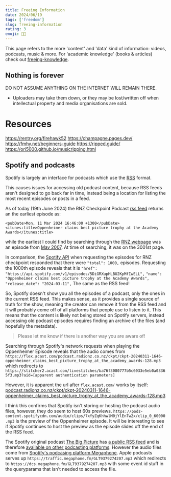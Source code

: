 ```yaml
---
title: Freeing Information
date: 2024/06/19
tags: ['freedom']
slug: freeing-information
rating: 3
emoji: ⛓️‍💥
---
```


This page refers to the more 'content' and 'data' kind of information: videos, podcasts, music & more.
For 'academic knowledge' (books & articles) check out [freeing-knowledge](/blog/freeing-knowledge).

## Nothing is forever
DO NOT ASSUME ANYTHING ON THE INTERNET WILL REMAIN THERE.
- Uploaders may take them down, or they may be lost/written off when intellectual property and media organisations are sold.


# Resources
https://rentry.org/firehawk52
https://champagne.pages.dev/
https://fmhy.net/beginners-guide
https://ripped.guide/
https://ori5000.github.io/musicripping.html


## Spotify and podcasts
Spotify is largely an interface for podcasts which use the [RSS](https://en.wikipedia.org/wiki/RSS) format.

This causes issues for accessing old podcast content, because RSS feeds aren't designed to go back far in time, instead being a location for listing the most recent episodes or posts in a feed.

As of today (19th June 2024) the RNZ Checkpoint Podcast [rss feed](https://www.rnz.co.nz/podcasts/checkpoint.rss) returns an the earliest episode as: 
```
<pubDate>Mon, 11 Mar 2024 16:46:00 +1300</pubDate>
<itunes:title>Oppenheimer claims best picture trophy at the Academy Awards</itunes:title>
```
while the earliest I could find by searching through the [RNZ webpage](https://www.rnz.co.nz/national/programmes/checkpoint/podcast) was an episode from [May 2007](https://www.rnz.co.nz/national/programmes/checkpoint/audio/915930/focus-on-politics-for-4-may). At time of searching, it was on the 3001st page.

In comparison, the [Spotify API](https://developer.spotify.com/documentation/web-api/reference/get-a-shows-episodes) when requesting the episodes for RNZ checkpoint responded that there were ```"total": 1000,``` episodes. Requesting the 1000th episode reveals that it is ```"href": "https://api.spotify.com/v1/episodes/5DiGRXupHLBU2KpMfIwELL",``` ```"name": "Oppenheimer claims best picture trophy at the Academy Awards", "release_date": "2024-03-11",``` The same as the RSS feed!


So, Spotify doesn't show you all the episodes of a podcast, only the ones in the current RSS feed. This makes sense, as it provides a single source of truth for the show, meaning the creator can remove it from the RSS feed and it will probably come off of all platforms that people use to listen to it. This means that the content is likely not being stored on Spotify servers, instead accessing old podcast episodes requires finding an archive of the files (and hopefully the metadata).

> Please let me know if there is another way you are aware of!

Searching through Spotify's network requests when playing the Oppenheimer Episode reveals that the audio comes from ```https://flex.acast.com/podcast.radionz.co.nz/ckpt/ckpt-20240311-1646-oppenheimer_claims_best_picture_trophy_at_the_academy_awards-128.mp3``` which redirects to ```https://stitcher2.acast.com/livestitches/ba76f3080777b5c6033e5eb0a03365f3.mp3?aid=[apparent authentication parameters]```

However, it is apparent the url after ```flex.acast.com/``` works by itself: [podcast.radionz.co.nz/ckpt/ckpt-20240311-1646-oppenheimer_claims_best_picture_trophy_at_the_academy_awards-128.mp3](podcast.radionz.co.nz/ckpt/ckpt-20240311-1646-oppenheimer_claims_best_picture_trophy_at_the_academy_awards-128.mp3)

I think this confirms that Spotify isn't storing or hosting the podcast audio files, however, they do seem to host 60s previews.
```https://podz-content.spotifycdn.com/audio/clips/7xYyZqKhhwlM0jYlEnTw2x/clip_0_60000.mp3``` is the preview of the Oppenheimer episode. It will be interesting to see if Spotify continues to host the preview as the episode slides off the end of the RSS feed.

The Spotify original podcast [The Big Picture](https://open.spotify.com/show/6mTel3azvnK8isLs4VujvF?si=314af60c53c74dd9) has [a public RSS feed](https://feeds.megaphone.fm/the-big-picture) and is therefore [available on other podcasting platforms](https://podcasts.apple.com/us/podcast/the-big-picture/id1439252196). However the audio files come from [Spotify's podcasing platform Megaphone](https://megaphone.spotify.com/). Apple podcasts serves up ```https://traffic.megaphone.fm/GLT9379274207.mp3``` which redirects to ```https://dcs.megaphone.fm/GLT9379274207.mp3``` with some event id stuff in the queryparams that isn't needed to access the file.